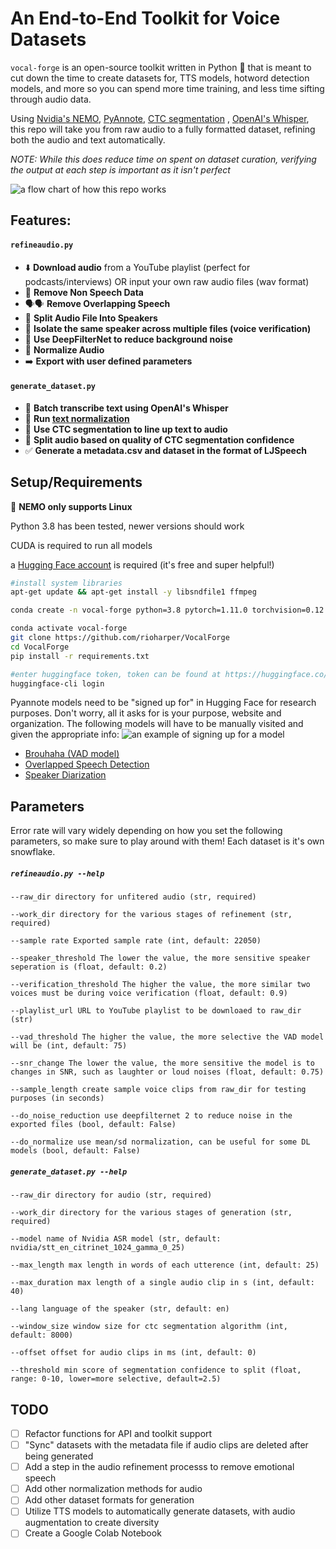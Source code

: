 # An End-to-End Toolkit for Voice Datasets

`vocal-forge` is an open-source toolkit written in Python 🐍  that is meant to cut down the time to create datasets for, TTS models, hotword detection models, and more so you can spend more time training, and less time sifting through audio data.

Using [Nvidia's NEMO](https://github.com/NVIDIA/NeMo), [PyAnnote](https://github.com/pyannote/pyannote-audio), [CTC segmentation](https://github.com/lumaku/ctc-segmentation) , [OpenAI's Whisper](https://github.com/openai/whisper), this repo will take you from raw audio to a fully formatted dataset, refining both the audio and text automatically.

*NOTE: While this does reduce time on spent on dataset curation, verifying the output at each step is important as it isn't perfect*

![a flow chart of how this repo works](https://github.com/rioharper/VocalForge/blob/main/media/join_processes.svg?raw=true)


## Features:

#### `refineaudio.py`
- ⬇️ **Download audio**  from a YouTube playlist (perfect for podcasts/interviews) OR input your own raw audio files (wav format)
- 🎵 **Remove Non Speech Data**
- 🗣🗣 **Remove Overlapping Speech** 
- 👥 **Split Audio File Into Speakers** 
- 👤 **Isolate the same speaker across multiple files (voice verification)** 
- 🧽 **Use DeepFilterNet to reduce background noise**
- 🧮 **Normalize Audio**
- ➡️ **Export with user defined parameters**

#### `generate_dataset.py`
- 📜 **Batch transcribe text using OpenAI's Whisper**
- 🧮 **Run [text normalization](https://docs.nvidia.com/deeplearning/nemo/user-guide/docs/en/stable/nlp/text_normalization/wfst/wfst_text_normalization.html)**
- 🫶 **Use CTC segmentation to line up text to audio**
- 🖖 **Split audio based on quality of CTC segmentation confidence**
- ✅ **Generate a metadata.csv and dataset in the format of LJSpeech** 


## Setup/Requirements

🐧 **NEMO only supports Linux**

Python 3.8 has been tested, newer versions should work

CUDA is required to run all models

a [Hugging Face account](https://huggingface.co/) is required (it's free and super helpful!)

```bash
#install system libraries
apt-get update && apt-get install -y libsndfile1 ffmpeg

conda create -n vocal-forge python=3.8 pytorch=1.11.0 torchvision=0.12.0 torchaudio=0.11.0 cudatoolkit=11.3.1 -c pytorch

conda activate vocal-forge
git clone https://github.com/rioharper/VocalForge
cd VocalForge
pip install -r requirements.txt

#enter huggingface token, token can be found at https://huggingface.co/settings/tokens
huggingface-cli login
```


Pyannote models need to be "signed up for" in Hugging Face for research purposes. Don't worry, all it asks for is your purpose, website and organization. The following models will have to be manually visited and given the appropriate info:
![an example of signing up for a model](https://github.com/rioharper/VocalForge/blob/main/media/huggingface.png?raw=true)
- [Brouhaha (VAD model)](https://huggingface.co/pyannote/brouhaha)
- [Overlapped Speech Detection](https://huggingface.co/pyannote/overlapped-speech-detection)
- [Speaker Diarization](https://huggingface.co/pyannote/speaker-diarization)


## Parameters
Error rate will vary widely depending on how you set the following parameters, so make sure to play around with them! Each dataset is it's own snowflake.

##### `refineaudio.py --help`
```
--raw_dir directory for unfitered audio (str, required)

--work_dir directory for the various stages of refinement (str, required)

--sample rate Exported sample rate (int, default: 22050)

--speaker_threshold The lower the value, the more sensitive speaker seperation is (float, default: 0.2)

--verification_threshold The higher the value, the more similar two voices must be during voice verification (float, default: 0.9)

--playlist_url URL to YouTube playlist to be downloaed to raw_dir (str)

--vad_threshold The higher the value, the more selective the VAD model will be (int, default: 75)

--snr_change The lower the value, the more sensitive the model is to changes in SNR, such as laughter or loud noises (float, default: 0.75)

--sample_length create sample voice clips from raw_dir for testing purposes (in seconds)

--do_noise_reduction use deepfilternet 2 to reduce noise in the exported files (bool, default: False)

--do_normalize use mean/sd normalization, can be useful for some DL models (bool, default: False)
```

##### `generate_dataset.py --help`
```
--raw_dir directory for audio (str, required)

--work_dir directory for the various stages of generation (str, required)

--model name of Nvidia ASR model (str, default: nvidia/stt_en_citrinet_1024_gamma_0_25)

--max_length max length in words of each utterence (int, default: 25)

--max_duration max length of a single audio clip in s (int, default: 40)

--lang language of the speaker (str, default: en)

--window_size window size for ctc segmentation algorithm (int, default: 8000)

--offset offset for audio clips in ms (int, default: 0)

--threshold min score of segmentation confidence to split (float, range: 0-10, lower=more selective, default=2.5)
```


## TODO
- [ ] Refactor functions for API and toolkit support
- [ ] "Sync" datasets with the metadata file if audio clips are deleted after being generated
- [ ] Add a step in the audio refinement processs to remove emotional speech
- [ ] Add other normalization methods for audio
- [ ] Add other dataset formats for generation
- [ ] Utilize TTS models to automatically generate datasets, with audio augmentation to create diversity
- [ ] Create a Google Colab Notebook
